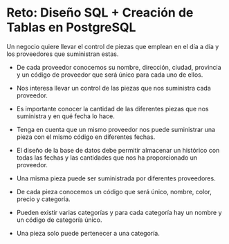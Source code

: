 # Reto: Diseño SQL + Creación de Tablas en PostgreSQL

Un negocio quiere llevar el control de piezas que emplean en el día a día y los proveedores que suministran estas.

- De cada proveedor conocemos su nombre, dirección, ciudad, provincia y un código de proveedor que será único para cada uno de ellos.

- Nos interesa llevar un control de las piezas que nos suministra cada proveedor.

- Es importante conocer la cantidad de las diferentes piezas que nos suministra y en qué fecha lo hace.

- Tenga en cuenta que un mismo proveedor nos puede suministrar una pieza con el mismo código en diferentes fechas.

- El diseño de la base de datos debe permitir almacenar un histórico con todas las fechas y las cantidades que nos ha proporcionado un proveedor.

- Una misma pieza puede ser suministrada por diferentes proveedores.

- De cada pieza conocemos un código que será único, nombre, color, precio y categoría.

- Pueden existir varias categorías y para cada categoría hay un nombre y un código de categoría único.

- Una pieza solo puede pertenecer a una categoría.
